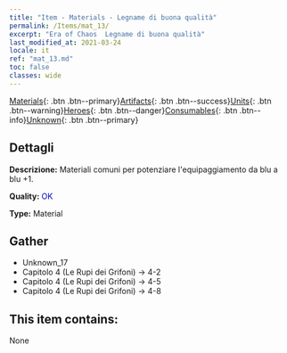```yaml
---
title: "Item - Materials - Legname di buona qualità"
permalink: /Items/mat_13/
excerpt: "Era of Chaos  Legname di buona qualità"
last_modified_at: 2021-03-24
locale: it
ref: "mat_13.md"
toc: false
classes: wide
---
```

 [Materials](/it/Items/){: .btn .btn--primary}[Artifacts](/it/Items/Artifacts/){: .btn .btn--success}[Units](/it/Items/Units/){: .btn .btn--warning}[Heroes](/it/Items/Heroes/){: .btn .btn--danger}[Consumables](/it/Items/Consumables/){: .btn .btn--info}[Unknown](/it/Items/Unknown/){: .btn .btn--primary}

## Dettagli
 **Descrizione:** Materiali comuni per potenziare l'equipaggiamento da blu a blu +1.

 **Quality:** <span style="color: #0000CD">OK</span>

 **Type:** Material

## Gather

*    Unknown_17 
*    Capitolo 4 (Le Rupi dei Grifoni) -> 4-2 
*    Capitolo 4 (Le Rupi dei Grifoni) -> 4-5 
*    Capitolo 4 (Le Rupi dei Grifoni) -> 4-8 

## This item contains:

  None

